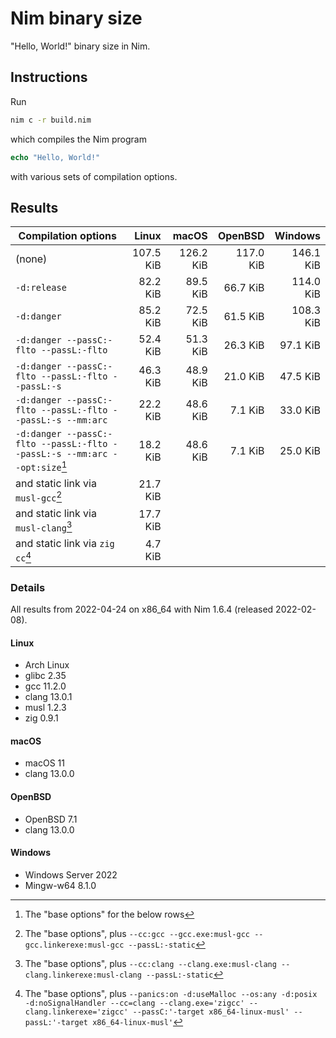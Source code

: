# Nim binary size

"Hello, World!" binary size in Nim.

## Instructions

Run

```sh
nim c -r build.nim
```

which compiles the Nim program

```Nim
echo "Hello, World!"
```

with various sets of compilation options.

## Results

| Compilation options                                                        |     Linux |      macOS |   OpenBSD |   Windows |
| -------------------------------------------------------------------------- | --------: | ---------: | --------: | --------: |
| (none)                                                                     | 107.5 KiB |  126.2 KiB | 117.0 KiB | 146.1 KiB |
| `-d:release`                                                               |  82.2 KiB |   89.5 KiB |  66.7 KiB | 114.0 KiB |
| `-d:danger`                                                                |  85.2 KiB |   72.5 KiB |  61.5 KiB | 108.3 KiB |
| `-d:danger --passC:-flto --passL:-flto`                                    |  52.4 KiB |   51.3 KiB |  26.3 KiB |  97.1 KiB |
| `-d:danger --passC:-flto --passL:-flto --passL:-s`                         |  46.3 KiB |   48.9 KiB |  21.0 KiB |  47.5 KiB |
| `-d:danger --passC:-flto --passL:-flto --passL:-s --mm:arc`                |  22.2 KiB |   48.6 KiB |   7.1 KiB |  33.0 KiB |
| `-d:danger --passC:-flto --passL:-flto --passL:-s --mm:arc --opt:size`[^1] |  18.2 KiB |   48.6 KiB |   7.1 KiB |  25.0 KiB |
| and static link via `musl-gcc`[^2]                                         |  21.7 KiB |            |           |           |
| and static link via `musl-clang`[^3]                                       |  17.7 KiB |            |           |           |
| and static link via `zig cc`[^4]                                           |   4.7 KiB |            |           |           |

[^1]: The "base options" for the below rows
[^2]: The "base options", plus `--cc:gcc --gcc.exe:musl-gcc --gcc.linkerexe:musl-gcc --passL:-static`
[^3]: The "base options", plus `--cc:clang --clang.exe:musl-clang --clang.linkerexe:musl-clang --passL:-static`
[^4]: The "base options", plus `--panics:on -d:useMalloc --os:any -d:posix -d:noSignalHandler --cc=clang --clang.exe='zigcc' --clang.linkerexe='zigcc' --passC:'-target x86_64-linux-musl' --passL:'-target x86_64-linux-musl'`

### Details

All results from 2022-04-24 on x86_64 with Nim 1.6.4 (released 2022-02-08).

#### Linux

- Arch Linux
- glibc 2.35
- gcc 11.2.0
- clang 13.0.1
- musl 1.2.3
- zig 0.9.1

#### macOS

- macOS 11
- clang 13.0.0

#### OpenBSD

- OpenBSD 7.1
- clang 13.0.0

#### Windows

- Windows Server 2022
- Mingw-w64 8.1.0
